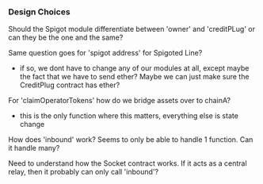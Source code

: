 ### Design Choices

Should the Spigot module differentiate between 'owner' and 'creditPLug' or can they be the one and the same?

Same question goes for 'spigot address' for  Spigoted Line?
 - if so, we  dont  have  to change any of our modules at all, except maybe the fact that we have to send ether? Maybe we can just make sure the CreditPlug contract has ether?

For 'claimOperatorTokens' how do we bridge assets over to chainA?
 - this is the only function where this matters, everything else is state change

How does 'inbound' work? Seems to only be able to handle 1 function. Can it handle many?

Need to understand how the Socket contract works. If it acts as a central relay, then it probably can only call 'inbound'?